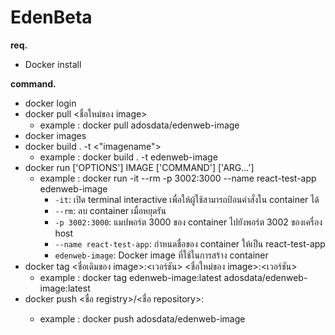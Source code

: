 # EdenBeta

**req.**
- Docker install

**command.**
- docker login
- docker pull <ชื่อใหม่ของ image>
  - example : docker pull adosdata/edenweb-image
- docker images
- docker build . -t <"imagename">
  - example : docker build . -t edenweb-image
- docker run ['OPTIONS'] IMAGE ['COMMAND'] ['ARG...']
  - example : docker run -it --rm -p 3002:3000 --name react-test-app edenweb-image
    - `-it`: เปิด terminal interactive เพื่อให้ผู้ใช้สามารถป้อนคำสั่งใน container ได้
    - `--rm`: ลบ container เมื่อหยุดรัน
    - `-p 3002:3000`: แมปพอร์ต 3000 ของ container ไปยังพอร์ต 3002 ของเครื่อง host
    - `--name react-test-app`: กำหนดชื่อของ container ให้เป็น react-test-app
    - `edenweb-image`: Docker image ที่ใช้ในการสร้าง container
- docker tag <ชื่อเดิมของ image>:<เวอร์ชัน> <ชื่อใหม่ของ image>:<เวอร์ชัน>
  - example : docker tag edenweb-image:latest adosdata/edenweb-image:latest
- docker push <ชื่อ registry>/<ชื่อ repository>:<tag>
  - example : docker push adosdata/edenweb-image
